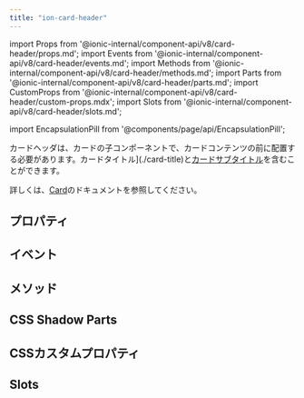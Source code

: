 ```yaml
---
title: "ion-card-header"
---
```

import Props from '@ionic-internal/component-api/v8/card-header/props.md';
import Events from '@ionic-internal/component-api/v8/card-header/events.md';
import Methods from '@ionic-internal/component-api/v8/card-header/methods.md';
import Parts from '@ionic-internal/component-api/v8/card-header/parts.md';
import CustomProps from '@ionic-internal/component-api/v8/card-header/custom-props.mdx';
import Slots from '@ionic-internal/component-api/v8/card-header/slots.md';

import EncapsulationPill from '@components/page/api/EncapsulationPill';

<EncapsulationPill type="shadow" />


カードヘッダは、カードの子コンポーネントで、カードコンテンツの前に配置する必要があります。カードタイトル](./card-title)と[カードサブタイトル](./card-subtitle)を含むことができます。

詳しくは、[Card](./card)のドキュメントを参照してください。


## プロパティ
<Props />

## イベント
<Events />

## メソッド
<Methods />

## CSS Shadow Parts
<Parts />

## CSSカスタムプロパティ
<CustomProps />

## Slots
<Slots />
